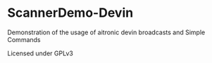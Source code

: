 # ScannerDemo-Devin
Demonstration of the usage of aitronic devin broadcasts and Simple Commands

Licensed under GPLv3
